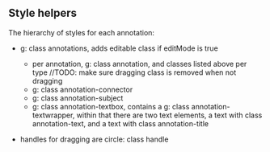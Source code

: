 ## Style helpers

The hierarchy of styles for each annotation:

- g: class annotations, adds editable class if editMode is true
  - per annotation, g: class annotation, and classes listed above per type //TODO: make sure dragging class is removed when not dragging
  - g: class annotation-connector
  - g: class annotation-subject
  - g: class annotation-textbox, contains a g: class annotation-textwrapper, within that there are two text elements, a text with class annotation-text, and a text with class annotation-title

- handles for dragging are circle: class handle
